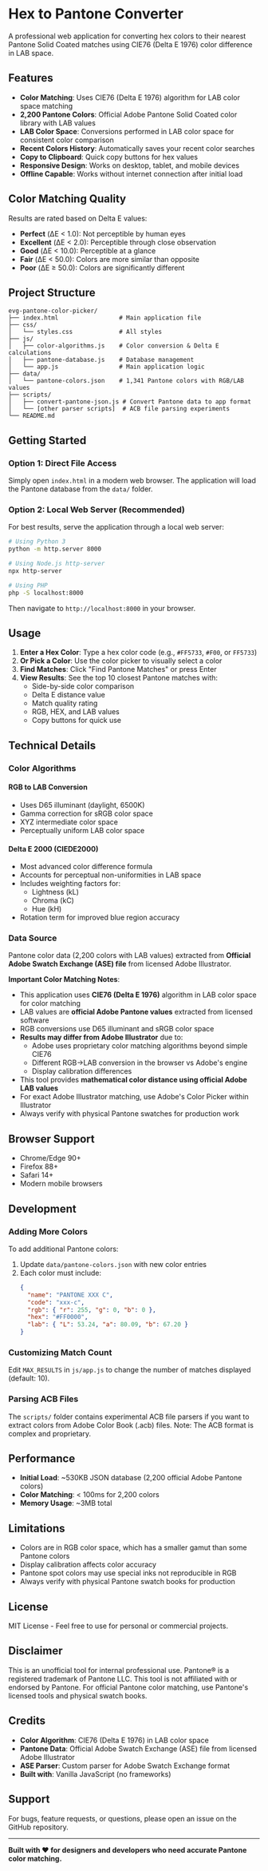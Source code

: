 # Hex to Pantone Converter

A professional web application for converting hex colors to their nearest Pantone Solid Coated matches using CIE76 (Delta E 1976) color difference in LAB space.

## Features

- **Color Matching**: Uses CIE76 (Delta E 1976) algorithm for LAB color space matching
- **2,200 Pantone Colors**: Official Adobe Pantone Solid Coated color library with LAB values
- **LAB Color Space**: Conversions performed in LAB color space for consistent color comparison
- **Recent Colors History**: Automatically saves your recent color searches
- **Copy to Clipboard**: Quick copy buttons for hex values
- **Responsive Design**: Works on desktop, tablet, and mobile devices
- **Offline Capable**: Works without internet connection after initial load

## Color Matching Quality

Results are rated based on Delta E values:

- **Perfect** (ΔE < 1.0): Not perceptible by human eyes
- **Excellent** (ΔE < 2.0): Perceptible through close observation
- **Good** (ΔE < 10.0): Perceptible at a glance
- **Fair** (ΔE < 50.0): Colors are more similar than opposite
- **Poor** (ΔE ≥ 50.0): Colors are significantly different

## Project Structure

```
evg-pantone-color-picker/
├── index.html                 # Main application file
├── css/
│   └── styles.css             # All styles
├── js/
│   ├── color-algorithms.js    # Color conversion & Delta E calculations
│   ├── pantone-database.js    # Database management
│   └── app.js                 # Main application logic
├── data/
│   └── pantone-colors.json    # 1,341 Pantone colors with RGB/LAB values
├── scripts/
│   ├── convert-pantone-json.js # Convert Pantone data to app format
│   └── [other parser scripts]  # ACB file parsing experiments
└── README.md
```

## Getting Started

### Option 1: Direct File Access

Simply open `index.html` in a modern web browser. The application will load the Pantone database from the `data/` folder.

### Option 2: Local Web Server (Recommended)

For best results, serve the application through a local web server:

```bash
# Using Python 3
python -m http.server 8000

# Using Node.js http-server
npx http-server

# Using PHP
php -S localhost:8000
```

Then navigate to `http://localhost:8000` in your browser.

## Usage

1. **Enter a Hex Color**: Type a hex color code (e.g., `#FF5733`, `#F00`, or `FF5733`)
2. **Or Pick a Color**: Use the color picker to visually select a color
3. **Find Matches**: Click "Find Pantone Matches" or press Enter
4. **View Results**: See the top 10 closest Pantone matches with:
   - Side-by-side color comparison
   - Delta E distance value
   - Match quality rating
   - RGB, HEX, and LAB values
   - Copy buttons for quick use

## Technical Details

### Color Algorithms

#### RGB to LAB Conversion
- Uses D65 illuminant (daylight, 6500K)
- Gamma correction for sRGB color space
- XYZ intermediate color space
- Perceptually uniform LAB color space

#### Delta E 2000 (CIEDE2000)
- Most advanced color difference formula
- Accounts for perceptual non-uniformities in LAB space
- Includes weighting factors for:
  - Lightness (kL)
  - Chroma (kC)
  - Hue (kH)
- Rotation term for improved blue region accuracy

### Data Source

Pantone color data (2,200 colors with LAB values) extracted from **Official Adobe Swatch Exchange (ASE) file** from licensed Adobe Illustrator.

**Important Color Matching Notes**:
- This application uses **CIE76 (Delta E 1976)** algorithm in LAB color space for color matching
- LAB values are **official Adobe Pantone values** extracted from licensed software
- RGB conversions use D65 illuminant and sRGB color space
- **Results may differ from Adobe Illustrator** due to:
  - Adobe uses proprietary color matching algorithms beyond simple CIE76
  - Different RGB→LAB conversion in the browser vs Adobe's engine
  - Display calibration differences
- This tool provides **mathematical color distance using official Adobe LAB values**
- For exact Adobe Illustrator matching, use Adobe's Color Picker within Illustrator
- Always verify with physical Pantone swatches for production work

## Browser Support

- Chrome/Edge 90+
- Firefox 88+
- Safari 14+
- Modern mobile browsers

## Development

### Adding More Colors

To add additional Pantone colors:

1. Update `data/pantone-colors.json` with new color entries
2. Each color must include:
   ```json
   {
     "name": "PANTONE XXX C",
     "code": "xxx-c",
     "rgb": { "r": 255, "g": 0, "b": 0 },
     "hex": "#FF0000",
     "lab": { "L": 53.24, "a": 80.09, "b": 67.20 }
   }
   ```

### Customizing Match Count

Edit `MAX_RESULTS` in `js/app.js` to change the number of matches displayed (default: 10).

### Parsing ACB Files

The `scripts/` folder contains experimental ACB file parsers if you want to extract colors from Adobe Color Book (.acb) files. Note: The ACB format is complex and proprietary.

## Performance

- **Initial Load**: ~530KB JSON database (2,200 official Adobe Pantone colors)
- **Color Matching**: < 100ms for 2,200 colors
- **Memory Usage**: ~3MB total

## Limitations

- Colors are in RGB color space, which has a smaller gamut than some Pantone colors
- Display calibration affects color accuracy
- Pantone spot colors may use special inks not reproducible in RGB
- Always verify with physical Pantone swatch books for production

## License

MIT License - Feel free to use for personal or commercial projects.

## Disclaimer

This is an unofficial tool for internal professional use. Pantone® is a registered trademark of Pantone LLC. This tool is not affiliated with or endorsed by Pantone. For official Pantone color matching, use Pantone's licensed tools and physical swatch books.

## Credits

- **Color Algorithm**: CIE76 (Delta E 1976) in LAB color space
- **Pantone Data**: Official Adobe Swatch Exchange (ASE) file from licensed Adobe Illustrator
- **ASE Parser**: Custom parser for Adobe Swatch Exchange format
- **Built with**: Vanilla JavaScript (no frameworks)

## Support

For bugs, feature requests, or questions, please open an issue on the GitHub repository.

---

**Built with ❤️ for designers and developers who need accurate Pantone color matching.**
